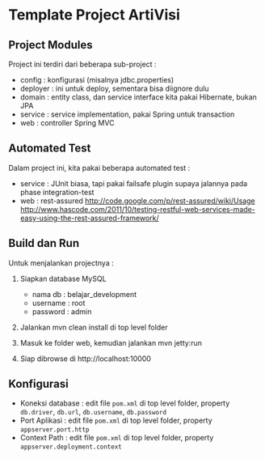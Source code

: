 Template Project ArtiVisi
=========================

Project Modules
---------------

Project ini terdiri dari beberapa sub-project : 
* config : konfigurasi (misalnya jdbc.properties)
* deployer : ini untuk deploy, sementara bisa diignore dulu
* domain : entity class, dan service interface kita pakai Hibernate, bukan JPA
* service : service implementation, pakai Spring untuk transaction
* web : controller Spring MVC

Automated Test
--------------
Dalam project ini, kita pakai beberapa automated test : 
* service : JUnit biasa, tapi pakai failsafe plugin supaya jalannya pada phase integration-test
* web : rest-assured
  http://code.google.com/p/rest-assured/wiki/Usage 
  http://www.hascode.com/2011/10/testing-restful-web-services-made-easy-using-the-rest-assured-framework/ 

Build dan Run
-------------
Untuk menjalankan projectnya : 

1. Siapkan database MySQL
   * nama db : belajar_development 
   * username : root 
   * password : admin 

2. Jalankan mvn clean install di top level folder
3. Masuk ke folder web, kemudian jalankan mvn jetty:run
4. Siap dibrowse di http://localhost:10000

Konfigurasi
-----------

* Koneksi database : edit file `pom.xml` di top level folder, property `db.driver`, `db.url`, `db.username`, `db.password`
* Port Aplikasi : edit file `pom.xml` di top level folder, property `appserver.port.http`
* Context Path : edit file `pom.xml` di top level folder, property `appserver.deployment.context`

